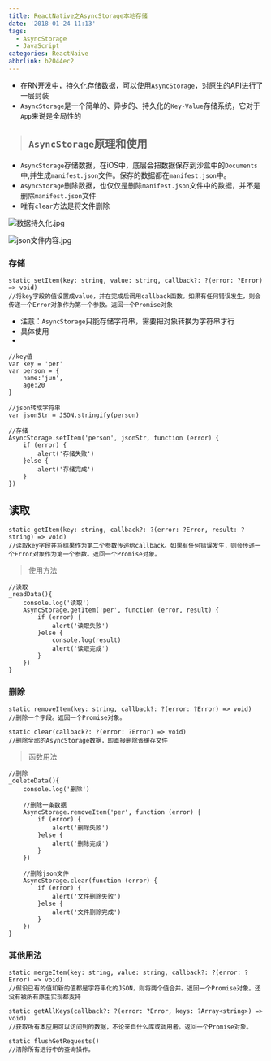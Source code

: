 ```yaml
---
title: ReactNative之AsyncStorage本地存储
date: '2018-01-24 11:13'
tags:
  - AsyncStorage
  - JavaScript
categories: ReactNaive
abbrlink: b2044ec2
---
```



- 在RN开发中，持久化存储数据，可以使用`AsyncStorage`，对原生的API进行了一层封装
- `AsyncStorage`是一个简单的、异步的、持久化的`Key-Value`存储系统，它对于`App`来说是全局性的

<!-- more -->

> ## `AsyncStorage`原理和使用
- `AsyncStorage`存储数据，在iOS中，底层会把数据保存到沙盒中的`Documents`中,并生成`manifest.json`文件。保存的数据都在`manifest.json`中。
- `AsyncStorage`删除数据，也仅仅是删除`manifest.json`文件中的数据，并不是删除`manifest.json`文件
- 唯有`clear`方法是将文件删除

![数据持久化.jpg](http://upload-images.jianshu.io/upload_images/4122543-59ec94ecc769d233.jpg?imageMogr2/auto-orient/strip%7CimageView2/2/w/300)

![json文件内容.jpg](http://upload-images.jianshu.io/upload_images/4122543-296bd2a19ea5dc90.jpg?imageMogr2/auto-orient/strip%7CimageView2/2/w/1240)



### 存储

```objc
static setItem(key: string, value: string, callback?: ?(error: ?Error) => void) 
//将key字段的值设置成value，并在完成后调用callback函数。如果有任何错误发生，则会传递一个Error对象作为第一个参数。返回一个Promise对象
```

- 注意：`AsyncStorage`只能存储字符串，需要把对象转换为字符串才行
- 具体使用
- 

```objc
//key值
var key = 'per'
var person = {
    name:'jun',
    age:20
}

//json转成字符串
var jsonStr = JSON.stringify(person)

//存储
AsyncStorage.setItem('person', jsonStr, function (error) {
    if (error) {
        alert('存储失败')
    }else {
        alert('存储完成')
    }
})
```

## 读取

```objc
static getItem(key: string, callback?: ?(error: ?Error, result: ?string) => void) 
//读取key字段并将结果作为第二个参数传递给callback。如果有任何错误发生，则会传递一个Error对象作为第一个参数。返回一个Promise对象。
```

> 使用方法


```objc
//读取
_readData(){
    console.log('读取')
    AsyncStorage.getItem('per', function (error, result) {
        if (error) {
            alert('读取失败')
        }else {
            console.log(result)
            alert('读取完成')
        }
    })
}

```

### 删除

```objc
static removeItem(key: string, callback?: ?(error: ?Error) => void) 
//删除一个字段。返回一个Promise对象。

static clear(callback?: ?(error: ?Error) => void) 
//删除全部的AsyncStorage数据，即直接删除该缓存文件
```

> 函数用法


```objc
//删除
_deleteData(){
    console.log('删除')

    //删除一条数据
    AsyncStorage.removeItem('per', function (error) {
        if (error) {
            alert('删除失败')
        }else {
            alert('删除完成')
        }
    })

    //删除json文件
    AsyncStorage.clear(function (error) {
        if (error) {
            alert('文件删除失败')
        }else {
            alert('文件删除完成')
        }
    })
}
```

### 其他用法

```objc
static mergeItem(key: string, value: string, callback?: ?(error: ?Error) => void) 
//假设已有的值和新的值都是字符串化的JSON，则将两个值合并。返回一个Promise对象。还没有被所有原生实现都支持

static getAllKeys(callback?: ?(error: ?Error, keys: ?Array<string>) => void) 
//获取所有本应用可以访问到的数据，不论来自什么库或调用者。返回一个Promise对象。

static flushGetRequests() 
//清除所有进行中的查询操作。
```



